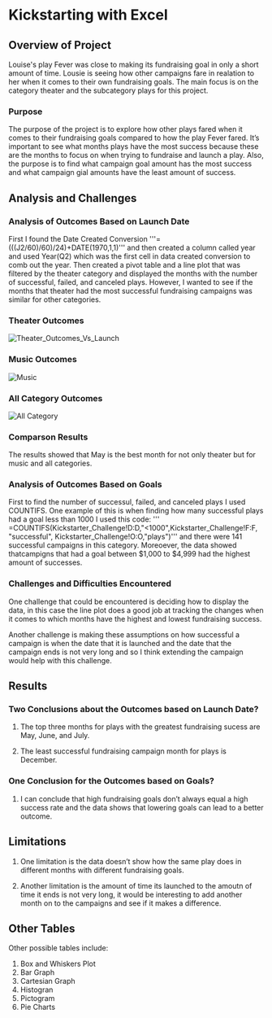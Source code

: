 
# Kickstarting with Excel

## Overview of Project
Louise's play Fever was close to making its fundraising goal in only a short amount of time. Lousie is seeing how other campaigns fare in realation to her when it comes to their own fundraising goals. The main focus is on the category theater and the subcategory plays for this project. 

### Purpose

The purpose of the project is to explore how other plays fared when it comes to their fundraising goals compared to how the play Fever fared. It’s important to see what months plays have the most success because these are the months to focus on when trying to fundraise and launch a play. Also, the purpose is to find what campaign goal amount has the most success and what campaign gial amounts have the least amount of success. 

## Analysis and Challenges


### Analysis of Outcomes Based on Launch Date

First I found the Date Created Conversion 
'''=(((J2/60)/60)/24)+DATE(1970,1,1)'''
 and then created a column called year and used Year(Q2) which was the first cell in data created conversion to comb out the year. Then created a pivot table and a line plot that was filtered by the theater category and displayed the months with the number of successful, failed, and canceled plays. However, I wanted to see if the months that theater had the most successful fundraising campaigns was similar for other categories.
 
 ### Theater Outcomes
 
 ![Theater_Outcomes_Vs_Launch](https://user-images.githubusercontent.com/110268006/187817786-ae0651aa-48dc-43f1-88f7-0a65ffa97f2a.png)

 ### Music Outcomes
 
 ![Music](https://user-images.githubusercontent.com/110268006/187817713-5a94e8ce-d2ed-4daf-b59c-66d3dbe850ca.png)

 ### All Category Outcomes
 
 ![All Category](https://user-images.githubusercontent.com/110268006/187817728-1a14fcb8-c504-4a56-abb4-12de79ece827.png)
 
 ### Comparson Results 

The results showed that May is the best month for not only theater but for music and all categories. 


### Analysis of Outcomes Based on Goals

First to find the number of successul, failed, and canceled plays I used COUNTIFS. One example of this is when finding how many successful plays had a goal less than 1000 I used this code:
''' =COUNTIFS(Kickstarter_Challenge!D:D,"<1000",Kickstarter_Challenge!F:F, "successful", Kickstarter_Challenge!O:O,"plays")'''
 and there were 141 successful campaigns in this category. Moreoever, the data showed thatcampigns that had a goal between $1,000 to $4,999 had the highest amount of successes. 

### Challenges and Difficulties Encountered

One challenge that could be encountered is deciding how to display the data, in this case the line plot does a good job at tracking the changes when it comes to which months have the highest and lowest fundraising success. 

Another challenge is making these assumptions on how successful a campaign is when the date that it is launched and the date that the campaign ends is not very long and so I think extending the campaign would help with this challenge. 

## Results

### Two Conclusions about the Outcomes based on Launch Date?

1. The top three months for plays with the greatest fundraising sucess are May, June, and July.

2. The least successful fundraising campaign month for plays is December. 

 ### One Conclusion for the Outcomes based on Goals?

1. I can conclude that high fundraising goals don’t always equal a high success rate and the data shows that lowering goals can lead to a better outcome. 

## Limitations

1. One limitation is the data doesn’t show how the same play does in different months with different fundraising goals. 

2. Another limitation is the amount of time its launched to the amoutn of time it ends is not very long, it would be interesting to add another month on to the campaigns and see if it makes a difference. 

## Other Tables

Other possible tables include: 
1. Box and Whiskers Plot
2. Bar Graph
3. Cartesian Graph
4. Histogran
5. Pictogram
6. Pie Charts

